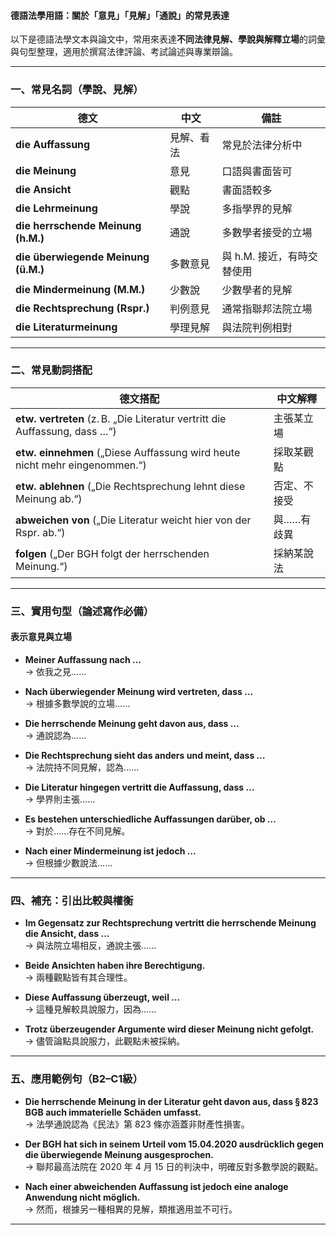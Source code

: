 #### 德語法學用語：關於「意見」「見解」「通說」的常見表達

以下是德語法學文本與論文中，常用來表達**不同法律見解、學說與解釋立場**的詞彙與句型整理，適用於撰寫法律評論、考試論述與專業辯論。

---

### 一、常見名詞（學說、見解）

| 德文 | 中文 | 備註 |
|------|------|------|
| **die Auffassung** | 見解、看法 | 常見於法律分析中 |
| **die Meinung** | 意見 | 口語與書面皆可 |
| **die Ansicht** | 觀點 | 書面語較多 |
| **die Lehrmeinung** | 學說 | 多指學界的見解 |
| **die herrschende Meinung (h.M.)** | 通說 | 多數學者接受的立場 |
| **die überwiegende Meinung (ü.M.)** | 多數意見 | 與 h.M. 接近，有時交替使用 |
| **die Mindermeinung (M.M.)** | 少數說 | 少數學者的見解 |
| **die Rechtsprechung (Rspr.)** | 判例意見 | 通常指聯邦法院立場 |
| **die Literaturmeinung** | 學理見解 | 與法院判例相對 |

---

### 二、常見動詞搭配

| 德文搭配 | 中文解釋 |
|-----------|----------|
| **etw. vertreten** (z. B. „Die Literatur vertritt die Auffassung, dass …“) | 主張某立場 |
| **etw. einnehmen** („Diese Auffassung wird heute nicht mehr eingenommen.“) | 採取某觀點 |
| **etw. ablehnen** („Die Rechtsprechung lehnt diese Meinung ab.“) | 否定、不接受 |
| **abweichen von** („Die Literatur weicht hier von der Rspr. ab.“) | 與……有歧異 |
| **folgen** („Der BGH folgt der herrschenden Meinung.“) | 採納某說法 |

---

### 三、實用句型（論述寫作必備）

#### 表示意見與立場

- **Meiner Auffassung nach …**  
  → 依我之見……

- **Nach überwiegender Meinung wird vertreten, dass …**  
  → 根據多數學說的立場……

- **Die herrschende Meinung geht davon aus, dass …**  
  → 通說認為……

- **Die Rechtsprechung sieht das anders und meint, dass …**  
  → 法院持不同見解，認為……

- **Die Literatur hingegen vertritt die Auffassung, dass …**  
  → 學界則主張……

- **Es bestehen unterschiedliche Auffassungen darüber, ob …**  
  → 對於……存在不同見解。

- **Nach einer Mindermeinung ist jedoch …**  
  → 但根據少數說法……

---

### 四、補充：引出比較與權衡

- **Im Gegensatz zur Rechtsprechung vertritt die herrschende Meinung die Ansicht, dass …**  
  → 與法院立場相反，通說主張……

- **Beide Ansichten haben ihre Berechtigung.**  
  → 兩種觀點皆有其合理性。

- **Diese Auffassung überzeugt, weil …**  
  → 這種見解較具說服力，因為……

- **Trotz überzeugender Argumente wird dieser Meinung nicht gefolgt.**  
  → 儘管論點具說服力，此觀點未被採納。

---

### 五、應用範例句（B2–C1級）

- **Die herrschende Meinung in der Literatur geht davon aus, dass § 823 BGB auch immaterielle Schäden umfasst.**  
  → 法學通說認為《民法》第 823 條亦涵蓋非財產性損害。

- **Der BGH hat sich in seinem Urteil vom 15.04.2020 ausdrücklich gegen die überwiegende Meinung ausgesprochen.**  
  → 聯邦最高法院在 2020 年 4 月 15 日的判決中，明確反對多數學說的觀點。

- **Nach einer abweichenden Auffassung ist jedoch eine analoge Anwendung nicht möglich.**  
  → 然而，根據另一種相異的見解，類推適用並不可行。

---
